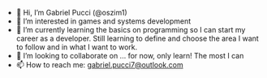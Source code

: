 - 👋 Hi, I’m Gabriel Pucci (@oszim1)
- 👀 I’m interested in games and systems development
- 🌱 I’m currently learning the basics on programming so I can start my career as a developer. Still learning to define and choose the area I want to follow and in what I want to work.
- 💞️ I’m looking to collaborate on ... for now, only learn! The most I can
- 📫 How to reach me: gabriel.pucci7@outlook.com

<!---
oszim1/oszim1 is a ✨ special ✨ repository because its `README.md` (this file) appears on your GitHub profile.
You can click the Preview link to take a look at your changes.
--->
